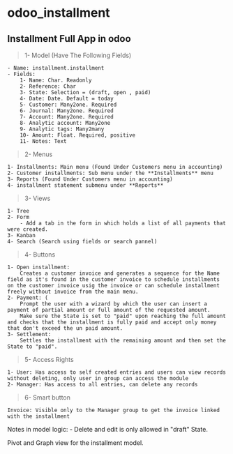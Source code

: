 # odoo_installment

## Installment Full App in odoo 
           
> 1- Model (Have The Following Fields)


	- Name: installment.installment 
	- Fields:
		1- Name: Char. Readonly
		2- Reference: Char
		3- State: Selection = (draft, open , paid)
		4- Date: Date. Default = today
		5- Customer: Many2one. Required
		6- Journal: Many2one. Required
		7- Account: Many2one. Required
		8- Analytic account: Many2one
		9- Analytic tags: Many2many
		10- Amount: Float. Required, positive
		11- Notes: Text

> 2- Menus

	1- Installments: Main menu (Found Under Customers menu in accounting)
	2- Customer installments: Sub menu under the **Installments** menu 
	3- Reports (Found Under Customers menu in accounting)
	4- installment statement submenu under **Reports**
	

> 3- Views 

	1- Tree
	2- Form
		- Add a tab in the form in which holds a list of all payments that were created. 
	3- Kanban
	4- Search (Search using fields or search pannel)
	
> 4- Buttons

	1- Open installment:
		Creates a customer invoice and generates a sequence for the Name field as it's found in the customer invoice to schedule installments on the customer invoice usig the invoice or can schedule installment freely without invoice from the main menu. 
	2- Payment: (
		Prompt the user with a wizard by which the user can insert a payment of partial amount or full amount of the requested amount.
		Make sure the State is set to "paid" upon reaching the full amount and checks that the installment is fully paid and accept only money that don't exceed the un paid amount.
	3- Settlement:
		Settles the installment with the remaining amount and then set the State to "paid".
		
> 5- Access Rights

	1- User: Has access to self created entries and users can view records without deleting, only user in group can access the module
	2- Manager: Has access to all entries, can delete any records
	
	
> 6- Smart button

	Invoice: Visible only to the Manager group to get the invoice linked with the installment

Notes in model logic: 
	- Delete and edit is only allowed in "draft" State. 
	
Pivot and Graph view for the installment model.
